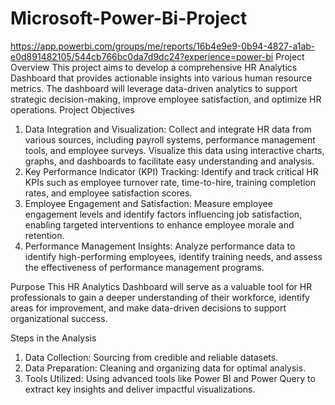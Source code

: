 # Microsoft-Power-Bi-Project
https://app.powerbi.com/groups/me/reports/16b4e9e9-0b94-4827-a1ab-e0d891482105/544cb766bc0da7d9dc24?experience=power-bi
Project Overview
This project aims to develop a comprehensive HR Analytics Dashboard that provides actionable insights into various human resource metrics. The dashboard will leverage data-driven analytics to support strategic decision-making, improve employee satisfaction, and optimize HR operations.
Project Objectives
1.	Data Integration and Visualization: Collect and integrate HR data from various sources, including payroll systems, performance management tools, and employee surveys. Visualize this data using interactive charts, graphs, and dashboards to facilitate easy understanding and analysis.
2.	Key Performance Indicator (KPI) Tracking: Identify and track critical HR KPIs such as employee turnover rate, time-to-hire, training completion rates, and employee satisfaction scores.
3.	Employee Engagement and Satisfaction: Measure employee engagement levels and identify factors influencing job satisfaction, enabling targeted interventions to enhance employee morale and retention.
4.	Performance Management Insights: Analyze performance data to identify high-performing employees, identify training needs, and assess the effectiveness of performance management programs.


Purpose
This HR Analytics Dashboard will serve as a valuable tool for HR professionals to gain a deeper understanding of their workforce, identify areas for improvement, and make data-driven decisions to support organizational success.



Steps in the Analysis
1.	Data Collection: Sourcing from credible and reliable datasets.
2.	Data Preparation: Cleaning and organizing data for optimal analysis.
3.	Tools Utilized: Using advanced tools like Power BI and Power Query to extract key insights and deliver impactful visualizations.
